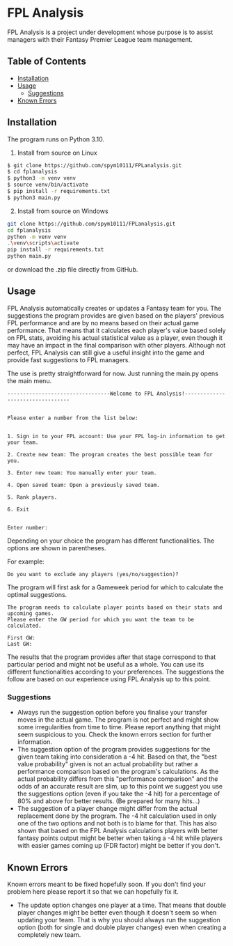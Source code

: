 # FPL Analysis

FPL Analysis is a project under development whose purpose is to assist managers with their Fantasy Premier League team  management.

## Table of Contents
- [Installation](#installation)
- [Usage](#usage)
  - [Suggestions](#suggestions)
- [Known Errors](#known-errors)

## Installation

The program runs on Python 3.10.
1. Install from source on Linux
```bash
$ git clone https://github.com/spym10111/FPLanalysis.git
$ cd fplanalysis
$ python3 -m venv venv
$ source venv/bin/activate
$ pip install -r requirements.txt
$ python3 main.py
```
2. Install from source on Windows
```bash
git clone https://github.com/spym10111/FPLanalysis.git
cd fplanalysis
python -m venv venv
.\venv\scripts\activate
pip install -r requirements.txt
python main.py
```
or download the .zip file directly from GitHub.

## Usage

FPL Analysis automatically creates or updates a Fantasy team for you. The suggestions the program provides are given based on the players' previous FPL performance and are by no means based on their actual game performance. That means that it calculates each player's value based solely on FPL stats, avoiding his actual statistical value as a player, even though it may have an impact in the final comparison with other players. Although not perfect, FPL Analysis can still give a useful insight into the game and provide fast suggestions to FPL managers.

The use is pretty straightforward for now. Just running the main.py opens the main menu.
```
---------------------------------Welcome to FPL Analysis!---------------------------------


Please enter a number from the list below:


1. Sign in to your FPL account: Use your FPL log-in information to get your team.

2. Create new team: The program creates the best possible team for you.

3. Enter new team: You manually enter your team.

4. Open saved team: Open a previously saved team.

5. Rank players.

6. Exit


Enter number:
```
Depending on your choice the program has different functionalities. The options are shown in parentheses.

For example:
```
Do you want to exclude any players (yes/no/suggestion)?
```
The program will first ask for a Gameweek period for which to calculate the optimal suggestions.
```
The program needs to calculate player points based on their stats and upcoming games.
Please enter the GW period for which you want the team to be calculated.

First GW:
Last GW: 
```
The results that the program provides after that stage correspond to that particular period and might not be useful as a whole. You can use its different functionalities according to your preferences. The suggestions the follow are based on our experience using FPL Analysis up to this point.

### Suggestions

- Always run the suggestion option before you finalise your transfer moves in the actual game. The program is not perfect and might show some irregularities from time to time. Please report anything that might seem suspicious to you. Check the known errors section for further information.
- The suggestion option of the program provides suggestions for the given team taking into consideration a -4 hit. Based on that, the "best value probability" given is not an actual probability but rather a performance comparison based on the program's calculations. As the actual probability differs from this "performance comparison" and the odds of an accurate result are slim, up to this point we suggest you use the suggestions option (even if you take the -4 hit) for a percentage of 80% and above for better results. (Be prepared for many hits...)
- The suggestion of a player change might differ from the actual replacement done by the program. The -4 hit calculation used in only one of the two options and not both is to blame for that. This has also shown that based on the FPL Analysis calculations players with better fantasy points output might be better when taking a -4 hit while players with easier games coming up (FDR factor) might be better if you don't.

## Known Errors

Known errors meant to be fixed hopefully soon. If you don't find your problem here please report it so that we can hopefully fix it.

- The update option changes one player at a time. That means that double player changes might be better even though it doesn't seem so when updating your team. That is why you should always run the suggestion option (both for single and double player changes) even when creating a completely new team.
